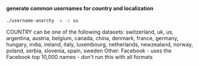 #### generate common usernames for country and localization 
```bash
./username-anarchy -a -c us
```
COUNTRY can be one of the following datasets: switzerland, uk, us,
argentina, austria, belgium, canada, china, denmark, france, germany, hungary, india, ireland,
italy, luxembourg, netherlands, newzealand, norway, poland, serbia, slovenia, spain, sweden
Other: Facebook - uses the Facebook top 10,000 names - don't run this with all formats

